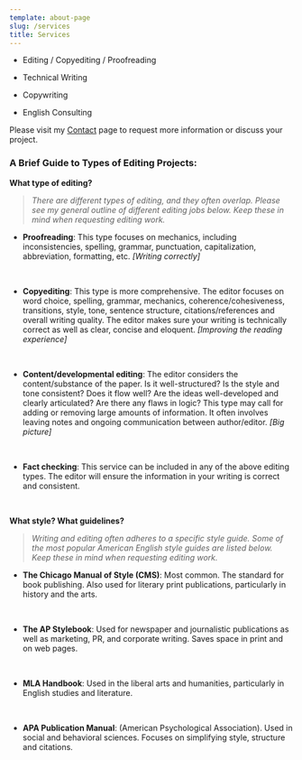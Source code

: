 ```yaml
---
template: about-page
slug: /services
title: Services
---
```


* Editing / Copyediting / Proofreading

* Technical Writing 

* Copywriting

* English Consulting

Please visit my [Contact](https://www.sunsymbols.com/contact) page to request more information or discuss your project.

### A Brief Guide to Types of Editing Projects:

**What type of editing?**

> *There are different types of editing, and they often overlap. Please see my general outline of
> different editing jobs below. Keep these in mind when requesting editing work.*
>


* **Proofreading**: This type focuses on mechanics, including inconsistencies, spelling, grammar, punctuation, capitalization, abbreviation, formatting, etc. *[Writing correctly]*  
<br>

* **Copyediting**: This type is more comprehensive. The editor focuses on word choice, spelling, grammar, mechanics, coherence/cohesiveness, transitions, style, tone,  sentence structure, citations/references and overall writing quality. The editor makes sure your writing is technically correct as well as clear, concise and eloquent. *[Improving the reading experience]*  
<br>
 
* **Content/developmental editing**: The editor considers the content/substance of the paper. Is it well-structured? Is the style and tone consistent? Does it flow well? Are the ideas well-developed and clearly articulated? Are there any flaws in logic? This type may call for adding or removing large amounts of information. It often involves leaving notes and ongoing communication between author/editor. *[Big picture]*  
<br>

* **Fact checking**: This service can be included in any of the above editing types. The editor will ensure the information in your writing is correct and consistent.  
<br>

**What style? What guidelines?**

> *Writing and editing often adheres to a specific style guide. Some of the most popular American English style guides are listed below. Keep these in mind when requesting editing work.*


* **The Chicago Manual of Style (CMS)**: Most common. The standard for book publishing. Also used for literary print publications, particularly in history and the arts.  
<br>

* **The AP Stylebook**: Used for newspaper and journalistic publications as well as marketing, PR, and corporate writing. Saves space in print and on web pages.  
<br>

* **MLA Handbook**: Used in the liberal arts and humanities, particularly in English studies and literature.  
<br>

* **APA Publication Manual**: (American Psychological Association). Used in social and behavioral sciences. Focuses on simplifying style, structure and citations.
 



